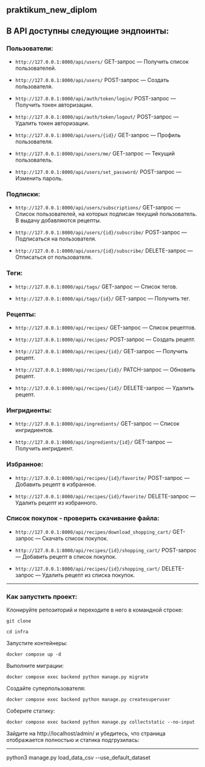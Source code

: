 praktikum_new_diplom
----
В API доступны следующие эндпоинты:
----

### Пользователи:
* ```http://127.0.0.1:8000/api/users/``` GET-запрос — Получить список пользователей.

* ```http://127.0.0.1:8000/api/users/``` POST-запрос — Создать пользователя.

* ```http://127.0.0.1:8000/api/auth/token/login/``` POST-запрос — Получить токен авторизации.

* ```http://127.0.0.1:8000/api/auth/token/logout/``` POST-запрос — Удалить токен авторизации.

* ```http://127.0.0.1:8000/api/users/{id}/``` GET-запрос — Профиль пользователя.

* ```http://127.0.0.1:8000/api/users/me/``` GET-запрос — Текущий пользователь.

* ```http://127.0.0.1:8000/api/users/set_password/``` POST-запрос — Изменить пароль.

### Подписки:

* ```http://127.0.0.1:8000/api/users/subscriptions/``` GET-запрос — Список пользователей, на которых подписан текущий пользователь. В выдачу добавляются рецепты.

* ```http://127.0.0.1:8000/api/users/{id}/subscribe/``` POST-запрос — Подписаться на пользователя.

* ```http://127.0.0.1:8000/api/users/{id}/subscribe/``` DELETE-запрос — Отписаться от пользователя.

### Теги:

* ```http://127.0.0.1:8000/api/tags/``` GET-запрос — Список тегов.

* ```http://127.0.0.1:8000/api/tags/{id}/``` GET-запрос — Получить тег.

### Рецепты:

* ```http://127.0.0.1:8000/api/recipes/``` GET-запрос — Список рецептов.

* ```http://127.0.0.1:8000/api/recipes/``` POST-запрос — Создать рецепт.

* ```http://127.0.0.1:8000/api/recipes/{id}/``` GET-запрос — Получить рецепт.

* ```http://127.0.0.1:8000/api/recipes/{id}/``` PATCH-запрос — Обновить рецепт.

* ```http://127.0.0.1:8000/api/recipes/{id}/``` DELETE-запрос — Удалить рецепт.

### Ингридиенты:

* ```http://127.0.0.1:8000/api/ingredients/``` GET-запрос — Список ингридиентов.

* ```http://127.0.0.1:8000/api/ingredients/{id}/``` GET-запрос — Получить ингридиент.

### Избранное:

* ```http://127.0.0.1:8000/api/recipes/{id}/favorite/``` POST-запрос — Добавить рецепт в избранное.

* ```http://127.0.0.1:8000/api/recipes/{id}/favorite/``` DELETE-запрос — Удалить рецепт из избранного.

### Список покупок - проверить скачивание файла:

* ```http://127.0.0.1:8000/api/recipes/download_shopping_cart/``` GET-запрос — Скачать список покупок.

* ```http://127.0.0.1:8000/api/recipes/{id}/shopping_cart/``` POST-запрос — Добавить рецепт в список покупок.

* ```http://127.0.0.1:8000/api/recipes/{id}/shopping_cart/``` DELETE-запрос — Удалить рецепт из списка покупок.

----

### Как запустить проект:

Клонируйте репозиторий и переходите в него в командной строке:

```
git clone 
```

```
cd infra
```

Запустите контейнеры:

```
docker compose up -d
```

Выполните миграции:

```
docker compose exec backend python manage.py migrate
```

Создайте суперпользователя:

```
docker compose exec backend python manage.py createsuperuser
```

Соберите статику:

```
docker compose exec backend python manage.py collectstatic --no-input
```

Зайдите на http://localhost/admin/ и убедитесь, 
что страница отображается полностью и статика подгрузилась:

----

python3 manage.py load_data_csv --use_default_dataset
